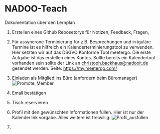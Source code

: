 # NADOO-Teach
Dokumentation über den Lernplan

1. Erstellen eines Github Reposetorys für Notizen, Feedback, Fragen, 

1. Für assyncrone Terminierung für z.B. Besprechungen und irriguläre Termine ist es hilfreich ein Kalenderterminierungstool zu verwenden. Hier setzten wir auf das DSGVO Konforme Tool meetergo. Die erste Aufgabe ist das erstellen eines Kontos. Sollte bereits ein Kalendertool vorhanden sein sollte der Link an christoph.backhaus@nadooit.de gesendet werden.
Seite:   https://my.meetergo.com/

2. Einladen als Mitglied ins Büro (anfordern beim Büromanager)
   ![Promote_Member](https://github.com/user-attachments/assets/043539b5-c6ec-E-Maila1b6-57825094cc3c)

3. Email bestätigen

4. Tisch reservieren

5. Profil mit den gewünschten Informationen füllen. Hier ist nur der Kalenderlink vorgabe. Alles weitere ist freiwillig:
![Profil_ausfüllen](https://github.com/user-attachments/assets/d1a089c8-f0ba-4d3c-bf38-aa0e0979d561)

   
7. 
